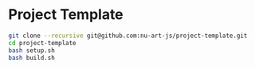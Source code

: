 # Project Template

```bash
git clone --recursive git@github.com:nu-art-js/project-template.git 
cd project-template
bash setup.sh
bash build.sh
```